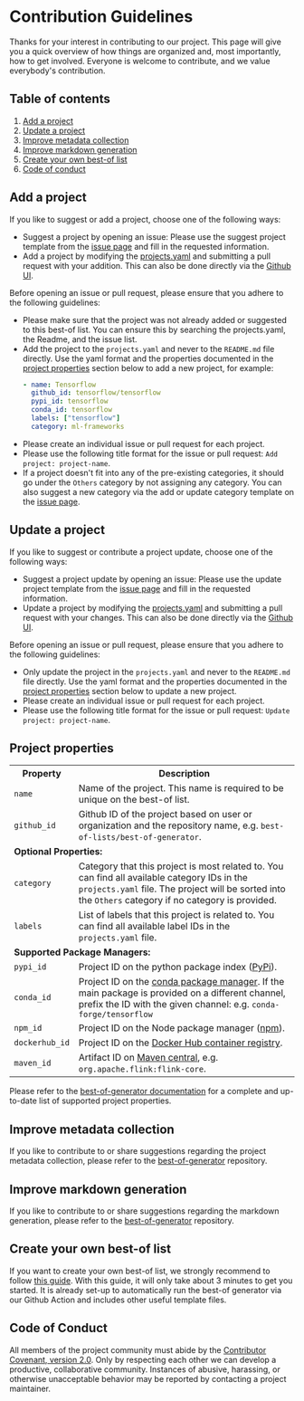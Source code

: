 <!-- markdownlint-disable MD024 -->
# Contribution Guidelines

Thanks for your interest in contributing to our project. This page will give you a quick overview of how things are organized and, most importantly, how to get involved. Everyone is welcome to contribute, and we value everybody's contribution.

## Table of contents

1. [Add a project](#add-a-project)
2. [Update a project](#update-a-project)
3. [Improve metadata collection](#improve-metadata-collection)
4. [Improve markdown generation](#improve-markdown-generation)
5. [Create your own best-of list](#improve-markdown-generation)
6. [Code of conduct](#code-of-conduct)

## Add a project

If you like to suggest or add a project, choose one of the following ways:

- Suggest a project by opening an issue: Please use the suggest project template from the [issue page](https://github.com/fkromer/best-of-vue/issues/new/choose) and fill in the requested information.
- Add a project by modifying the [projects.yaml](https://github.com/fkromer/best-of-vue/blob/main/projects.yaml) and submitting a pull request with your addition. This can also be done directly via the [Github UI](https://github.com/fkromer/best-of-vue/edit/main/projects.yaml).

Before opening an issue or pull request, please ensure that you adhere to the following guidelines:

- Please make sure that the project was not already added or suggested to this best-of list. You can ensure this by searching the projects.yaml, the Readme, and the issue list.
- Add the project to the `projects.yaml` and never to the `README.md` file directly. Use the yaml format and the properties documented in the [project properties](#project-properties) section below to add a new project, for example:
    ```yaml
    - name: Tensorflow
      github_id: tensorflow/tensorflow
      pypi_id: tensorflow
      conda_id: tensorflow
      labels: ["tensorflow"]
      category: ml-frameworks
    ```
- Please create an individual issue or pull request for each project.
- Please use the following title format for the issue or pull request: `Add project: project-name`.
- If a project doesn't fit into any of the pre-existing categories, it should go under the `Others` category by not assigning any category. You can also suggest a new category via the add or update category template on the [issue page](https://github.com/fkromer/best-of-vue/issues/new/choose).

## Update a project

If you like to suggest or contribute a project update, choose one of the following ways:

- Suggest a project update by opening an issue: Please use the update project template from the [issue page](https://github.com/fkromer/best-of-vue/issues/new/choose) and fill in the requested information.
- Update a project by modifying the [projects.yaml](https://github.com/fkromer/best-of-vue/blob/main/projects.yaml) and submitting a pull request with your changes. This can also be done directly via the [Github UI](https://github.com/fkromer/best-of-vue/edit/main/projects.yaml).

Before opening an issue or pull request, please ensure that you adhere to the following guidelines:

- Only update the project in the `projects.yaml` and never to the `README.md` file directly. Use the yaml format and the properties documented in the [project properties](#project-properties) section below to update a new project.
- Please create an individual issue or pull request for each project.
- Please use the following title format for the issue or pull request: `Update project: project-name`.

## Project properties

<table>
    <tr>
        <th>Property</th>
        <th>Description</th>
    </tr>
    <tr>
        <td><code>name</code></td>
        <td>Name of the project. This name is required to be unique on the best-of list.</td>
    </tr>
    <tr>
        <td><code>github_id</code></td>
        <td>Github ID of the project based on user or organization and the repository name, e.g. <code>best-of-lists/best-of-generator</code>.</td>
    </tr>
    <tr>
        <td colspan="2"><b>Optional Properties:</b></td>
    </tr>
    <tr>
        <td><code>category</code></td>
        <td>Category that this project is most related to. You can find all available category IDs in the <code>projects.yaml</code> file. The project will be sorted into the <code>Others</code> category if no category is provided.</td>
    </tr>
    <tr>
        <td><code>labels</code></td>
        <td>List of labels that this project is related to. You can find all available label IDs in the <code>projects.yaml</code> file.</td>
    </tr>
    <tr>
        <td colspan="2"><b>Supported Package Managers:</b></td>
    </tr>
    <tr>
        <td><code>pypi_id</code></td>
        <td>Project ID on the python package index (<a href="https://pypi.org">PyPi</a>).</td>
    </tr>
    <tr>
        <td><code>conda_id</code></td>
        <td>Project ID on the <a href="https://anaconda.org">conda package manager</a>. If the main package is provided on a different channel, prefix the ID with the given channel: e.g. <code>conda-forge/tensorflow</code></td>
    </tr>
    <tr>
        <td><code>npm_id</code></td>
        <td>Project ID on the Node package manager (<a href="https://www.npmjs.com">npm</a>).</td>
    </tr>
    <tr>
        <td><code>dockerhub_id</code></td>
        <td>Project ID on the <a href="https://hub.docker.com">Docker Hub container registry</a>. </td>
    </tr>
    <tr>
        <td><code>maven_id</code></td>
        <td>Artifact ID on <a href="https://mvnrepository.com">Maven central</a>, e.g. <code>org.apache.flink:flink-core</code>. </td>
    </tr>
</table>

Please refer to the [best-of-generator documentation](https://github.com/best-of-lists/best-of-generator#project-properties) for a complete and up-to-date list of supported project properties.

## Improve metadata collection

If you like to contribute to or share suggestions regarding the project metadata collection, please refer to the [best-of-generator](https://github.com/best-of-lists/best-of-generator) repository.

## Improve markdown generation

If you like to contribute to or share suggestions regarding the markdown generation, please refer to the [best-of-generator](https://github.com/best-of-lists/best-of-generator) repository.

## Create your own best-of list

If you want to create your own best-of list, we strongly recommend to follow [this guide](https://github.com/best-of-lists/best-of/blob/main/create-best-of-list.md). With this guide, it will only take about 3 minutes to get you started. It is already set-up to automatically run the best-of generator via our Github Action and includes other useful template files.

## Code of Conduct

All members of the project community must abide by the [Contributor Covenant, version 2.0](./.github/CODE_OF_CONDUCT.md). Only by respecting each other we can develop a productive, collaborative community. Instances of abusive, harassing, or otherwise unacceptable behavior may be reported by contacting a project maintainer.

